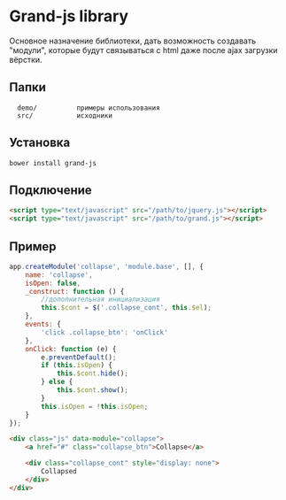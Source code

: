 Grand-js library
============================

Основное назначение библиотеки, дать возможность создавать "модули", которые будут связываться с html даже после ajax загрузки вёрстки.

Папки
-------------------

      demo/          примеры использования
      src/           исходники

Установка
-------------------
```
bower install grand-js
```

Подключение
-------------------

```html
<script type="text/javascript" src="/path/to/jquery.js"></script>
<script type="text/javascript" src="/path/to/grand.js"></script>
```

Пример
-------------------

```javascript
app.createModule('collapse', 'module.base', [], {
    name: 'collapse',
    isOpen: false,
    _construct: function () {
        //дополнительная инициализация
        this.$cont = $('.collapse_cont', this.$el);
    },
    events: {
        'click .collapse_btn': 'onClick'
    },
    onClick: function (e) {
        e.preventDefault();
        if (this.isOpen) {
            this.$cont.hide();
        } else {
            this.$cont.show();
        }
        this.isOpen = !this.isOpen;
    }
});
```

```html
<div class="js" data-module="collapse">
    <a href="#" class="collapse_btn">Collapse</a>

    <div class="collapse_cont" style="display: none">
        Collapsed
    </div>
</div>
```